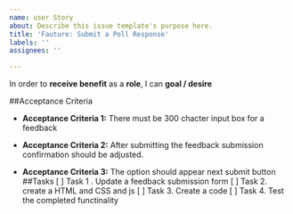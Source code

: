 ```yaml
---
name: user Story
about: Describe this issue template's purpose here.
title: 'Fauture: Submit a Poll Response'
labels: ''
assignees: ''

---
```


In order to **receive benefit** as a **role**, I can **goal / desire**

##Acceptance Criteria
- **Acceptance Criteria 1:** There must be 300 chacter input box for a feedback 
* **Acceptance Criteria 2:** After submitting the feedback submission confirmation should be adjusted. 
+ **Acceptance Criteria 3:** The option should appear next submit button
##Tasks
[ ] Task 1 . Update a feedback submission form
[ ] Task 2. create a HTML and CSS and js
[ ] Task 3.  Create a code
[ ] Task 4. Test the completed functinality
